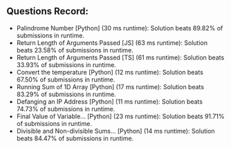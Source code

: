 ## Questions Record:
<ul>
<li> Palindrome Number [Python] (30 ms runtime): Solution beats 89.82% of submissions in runtime.</li>
<li> Return Length of Arguments Passed [JS] (63 ms runtime): Solution beats 23.58% of submissions in runtime.</li>
<li> Return Length of Arguments Passed [TS] (61 ms runtime): Solution beats 33.93% of submissions in runtime.</li>
<li> Convert the temperature [Python] (12 ms runtime): Solution beats 67.50% of submissions in runtime.</li>
<li> Running Sum of 1D Array [Python] (17 ms runtime): Solution beats 83.29% of submissions in runtime.</li>
<li> Defanging an IP Address [Python] (11 ms runtime): Solution beats 74.73% of submissions in runtime.</li>
<li> Final Value of Variable... [Python] (23 ms runtime): Solution beats 91.71% of submissions in runtime.</li>
<li>Divisible and Non-divisible Sums... [Python] (14 ms runtime): Solution beats 84.47% of submissions in runtime.</li>
</ul>

